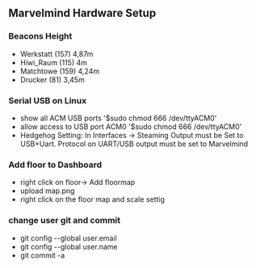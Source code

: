 ## Marvelmind Hardware Setup 
### Beacons Height 
* Werkstatt (157) 4,87m 
* Hiwi_Raum (115) 4m
* Matchtowe (159) 4,24m
* Drucker (81) 3,45m

### Serial USB on Linux 
 * show all ACM USB ports '$sudo chmod 666 /dev/ttyACM0'
 * allow access to USB port ACM0 '$sudo chmod 666 /dev/ttyACM0'
 * Hedgehog Setting: In Interfaces -> Steaming Output must be Set to USB+Uart. Protocol on UART/USB output must be set to Marvelmind
 
### Add floor to Dashboard 
* right click on floor-> Add floormap
* upload map.png
* right click on the floor map and scale settig  

### change user git and commit
* git config --global user.email
* git config --global user.name
* git commit -a